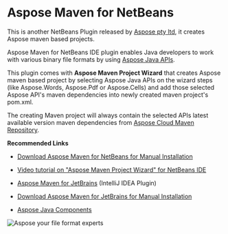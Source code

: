 # Aspose Maven for NetBeans

This is another NetBeans Plugin released by [Aspose pty ltd](http://www.aspose.com), it creates Aspose maven based projects.

Aspose Maven for NetBeans IDE plugin enables Java developers to work with various binary file formats by using [ Aspose Java APIs](http://www.aspose.com/java/total-component.aspx).

 This plugin comes with **Aspose Maven Project Wizard** that creates Aspose maven based project by selecting Aspose Java APIs on the wizard steps (like Aspose.Words, Aspose.Pdf or Aspose.Cells) and add those selected Aspose API's maven dependencies into newly created maven project's pom.xml.

 The creating Maven project will always contain the selected APIs latest available version maven dependencies from [Aspose Cloud Maven Repository](http://maven.aspose.com/artifactory/webapp/home.html?0).
 
**Recommended Links**

*   [Download Aspose Maven for NetBeans for Manual Installation](http://plugins.netbeans.org/plugin/57279)

*   [Video tutorial on "Aspose Maven Project Wizard" for NetBeans IDE](http://youtu.be/AgKrSMj3o7A)

*   [Aspose Maven for JetBrains](http://goo.gl/hQgJps "Aspose Maven Project Wizard for JetBrains") (IntelliJ IDEA Plugin)

*   [Download Aspose Maven for JetBrains for Manual Installation](https://plugins.jetbrains.com/plugin/7612?pr=idea_ce)

*   [Aspose Java Components](http://www.aspose.com/java/total-component.aspx)

![Aspose your file format experts](http://i.imgur.com/IB3pzFP.jpg "Aspose your file format experts")
